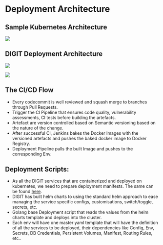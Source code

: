 # Deployment Architecture

## Sample Kubernetes Architecture <a id="sample-kubernetes-architecture"></a>

![](https://gblobscdn.gitbook.com/assets%2F-MEQnEQWBZ6Gjip-3pEg%2F-MEagGEBPbhHrfqtuFj8%2F-MEagWEZq89YehJEm_L1%2Fimage.png?alt=media&token=1520af7d-ecb3-481e-9a77-cfe55d28a9cf)

## DIGIT Deployment Architecture <a id="digit-deployment-architecture"></a>

![](https://gblobscdn.gitbook.com/assets%2F-MEQnEQWBZ6Gjip-3pEg%2F-MEeU0YmDS8cWvAHuuWl%2F-MEfwEme5wSwYXoYR1g1%2Fimage.png?alt=media&token=84eec9a6-c81d-4f66-9aa7-1608d7a2c7dc)

![](https://gblobscdn.gitbook.com/assets%2F-MEQnEQWBZ6Gjip-3pEg%2F-MEg1Vrvn-87AM-Y1xEu%2F-MEg7qYKqBZx3v1ySda6%2Fimage.png?alt=media&token=5660b790-329c-4a4a-a782-19019c33e381)

## The CI/CD Flow <a id="the-ci-cd-flow"></a>

* Every codecommit is well reviewed and squash merge to branches through Pull Requests.
* Trigger the CI Pipeline that ensures code quality, vulnerability assessments, CI tests before building the artefacts.
* Artefact are version controlled based on Semantic versioning based on the nature of the change.
* After successful CI, Jenkins bakes the Docker Images with the versioned artefacts and pushes the baked docker image to Docker Registry.
* Deployment Pipeline pulls the built Image and pushes to the corresponding Env.

## Deployment Scripts: <a id="deployment-scripts"></a>

* As all the DIGIT services that are containerized and deployed on kubernetes, we need to prepare deployment manifests. The same can be found [here](https://github.com/egovernments/Train-InfraOps).
* DIGIT has built helm charts to using the standard helm approach to ease managing the service specific configs, customisations, switch/toggle, secrets, etc.
* Golang base Deployment script that reads the values from the helm charts template and deploys into the cluster.
* Each env will have one master yaml template that will have the definition of all the services to be deployed, their dependencies like Config, Env, Secrets, DB Credentials, Persistent Volumes, Manifest, Routing Rules, etc..

